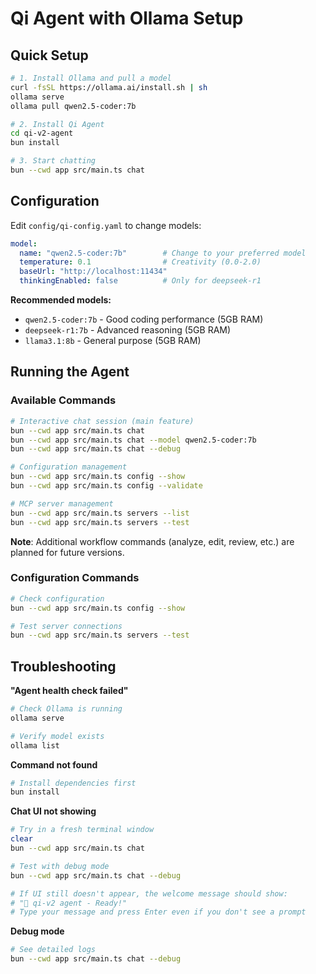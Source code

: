 # Qi Agent with Ollama Setup

## Quick Setup

```bash
# 1. Install Ollama and pull a model
curl -fsSL https://ollama.ai/install.sh | sh
ollama serve
ollama pull qwen2.5-coder:7b

# 2. Install Qi Agent
cd qi-v2-agent
bun install

# 3. Start chatting
bun --cwd app src/main.ts chat
```

## Configuration

Edit `config/qi-config.yaml` to change models:

```yaml
model:
  name: "qwen2.5-coder:7b"        # Change to your preferred model  
  temperature: 0.1                # Creativity (0.0-2.0)
  baseUrl: "http://localhost:11434"
  thinkingEnabled: false          # Only for deepseek-r1
```

**Recommended models:**
- `qwen2.5-coder:7b` - Good coding performance (5GB RAM)
- `deepseek-r1:7b` - Advanced reasoning (5GB RAM)
- `llama3.1:8b` - General purpose (5GB RAM)

## Running the Agent

### Available Commands

```bash
# Interactive chat session (main feature)
bun --cwd app src/main.ts chat
bun --cwd app src/main.ts chat --model qwen2.5-coder:7b
bun --cwd app src/main.ts chat --debug

# Configuration management
bun --cwd app src/main.ts config --show
bun --cwd app src/main.ts config --validate

# MCP server management  
bun --cwd app src/main.ts servers --list
bun --cwd app src/main.ts servers --test
```

**Note**: Additional workflow commands (analyze, edit, review, etc.) are planned for future versions.

### Configuration Commands

```bash
# Check configuration
bun --cwd app src/main.ts config --show

# Test server connections  
bun --cwd app src/main.ts servers --test
```

## Troubleshooting

**"Agent health check failed"**
```bash
# Check Ollama is running
ollama serve

# Verify model exists
ollama list
```

**Command not found**
```bash
# Install dependencies first
bun install
```

**Chat UI not showing**
```bash
# Try in a fresh terminal window
clear
bun --cwd app src/main.ts chat

# Test with debug mode
bun --cwd app src/main.ts chat --debug

# If UI still doesn't appear, the welcome message should show:
# "🤖 qi-v2 agent - Ready!" 
# Type your message and press Enter even if you don't see a prompt
```

**Debug mode**
```bash
# See detailed logs
bun --cwd app src/main.ts chat --debug
```

